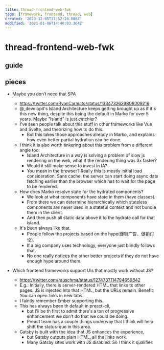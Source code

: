 ```yaml
---
title: thread-frontend-web-fwk
tags: [framework, frontend, thread, web]
created: '2020-12-05T17:52:28.808Z'
modified: '2021-01-06T14:40:03.364Z'
---
```


# thread-frontend-web-fwk

## guide

## pieces

- Maybe you don’t need that SPA
  - https://twitter.com/RyanCarniato/status/1334732629808009216
  - @_developit's Island Architecture keeps getting brought up as if it's this new thing, despite this being the default in Marko for over 5 years.  Maybe "Island" is just catchier?
  - I've seen people talk about this stuff in other frameworks like Vue and Svelte, and theorizing how to do this. 
    - But this takes those approaches already in Marko, and explains how even better partial hydration can be done.
  - I think it is also worth tinkering about this problem from a different angle too: 
    - Island Architecture in a way is solving a problem of slow js rendering on the web, what if the rendering thing was 3x faster? 
    - Would it still make sense to invest in IA?
    - You mean in the browser? Really this is mostly initial load consideration. Sans cache, the server can start doing async data fetching earlier than the browser which has to wait for the page to be rendered.
  - How does Marko resolve state for the hydrated components?
    - We look at what components have state in them (have classes). 
    - From there we can determine hierarchically which stateless components are never used in a stateful context and not bundle them in the client. 
    - And then push all static data above it to the hydrate call for that island.
  - It's been always like that. 
    - People follow the projects based on the hype(促销广告、促销讨论). 
    - If a big company uses technology, everyone just blindly follows that. 
    - No one really notices the other better projects if they do not have enough hype around them.

- Which frontend frameworks support UIs that mostly work without JS?
  - https://twitter.com/rauschma/status/1274737114794659842
  - E.g.: Initially, there is server-rendered HTML that links to other pages. JS is injected into that HTML, but the URLs remain. Benefit: You can open links in new tabs.
  - I faintly remember Ember supporting this.
  - This has always been th default in preact-cli, 
    - but I'll be th first to admit there's a ton of progressive enhancement we don't do that we could be doing.
    - Preact team has a couple things underway that I think will help shift the status-quo in this area.
  - Gatsby is built with the idea that JS enhances the experience, 
    - but Gatsby outputs plain HTML, all the links work. 
    - Many Gatsby sites work with JS disabled. So I think it qualifies
